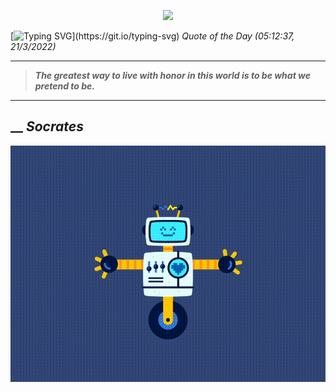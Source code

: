 <p align='center'><img src='https://komarev.com/ghpvc/?username=hungpurdie&label=Total+Vistors&color=brightgreen&style=plastic'></p> 


 [![Typing SVG](https://readme-typing-svg.herokuapp.com?font=Press+Start+2P&color=C2F784&size=35&width=900&height=100&lines=Hello+World%2C+I'm+Hung+!)](https://git.io/typing-svg) 
 _Quote of the Day (05:12:37, 21/3/2022)_
___
>**_The greatest way to live with honor in this world is to be what we pretend to be._**
___
## __ **_Socrates_** 
<p align="center"><img src="src/assets/images/robot-dancing-dribble.gif"/></p>
